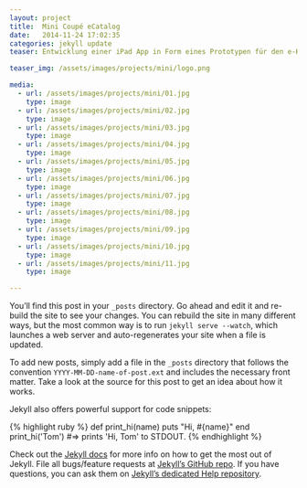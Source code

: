 ```yaml
---
layout: project
title:  Mini Coupé eCatalog
date:   2014-11-24 17:02:35
categories: jekyll update
teaser: Entwicklung einer iPad App in Form eines Prototypen für den e-Katalog des BMW Mini Coupés

teaser_img: /assets/images/projects/mini/logo.png

media:
  - url: /assets/images/projects/mini/01.jpg
    type: image
  - url: /assets/images/projects/mini/02.jpg
    type: image
  - url: /assets/images/projects/mini/03.jpg
    type: image
  - url: /assets/images/projects/mini/04.jpg
    type: image
  - url: /assets/images/projects/mini/05.jpg
    type: image           
  - url: /assets/images/projects/mini/06.jpg
    type: image
  - url: /assets/images/projects/mini/07.jpg
    type: image
  - url: /assets/images/projects/mini/08.jpg
    type: image
  - url: /assets/images/projects/mini/09.jpg
    type: image
  - url: /assets/images/projects/mini/10.jpg
    type: image
  - url: /assets/images/projects/mini/11.jpg
    type: image

---
```

You’ll find this post in your `_posts` directory. Go ahead and edit it and re-build the site to see your changes. You can rebuild the site in many different ways, but the most common way is to run `jekyll serve --watch`, which launches a web server and auto-regenerates your site when a file is updated.

To add new posts, simply add a file in the `_posts` directory that follows the convention `YYYY-MM-DD-name-of-post.ext` and includes the necessary front matter. Take a look at the source for this post to get an idea about how it works.

Jekyll also offers powerful support for code snippets:

{% highlight ruby %}
def print_hi(name)
  puts "Hi, #{name}"
end
print_hi('Tom')
#=> prints 'Hi, Tom' to STDOUT.
{% endhighlight %}

Check out the [Jekyll docs][jekyll] for more info on how to get the most out of Jekyll. File all bugs/feature requests at [Jekyll’s GitHub repo][jekyll-gh]. If you have questions, you can ask them on [Jekyll’s dedicated Help repository][jekyll-help].

[jekyll]:      http://jekyllrb.com
[jekyll-gh]:   https://github.com/jekyll/jekyll
[jekyll-help]: https://github.com/jekyll/jekyll-help
